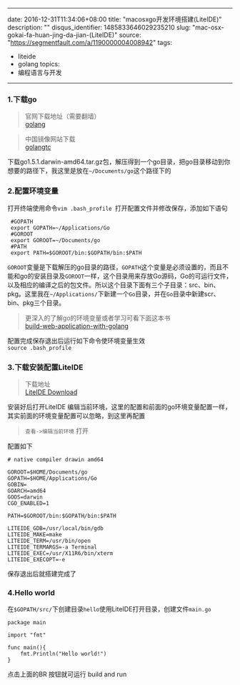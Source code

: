 
---
date: 2016-12-31T11:34:06+08:00
title: "macosxgo开发环境搭建(LiteIDE)"
description: ""
disqus_identifier: 1485833646029235210
slug: "mac-osx-gokai-fa-huan-jing-da-jian-(LiteIDE)"
source: "https://segmentfault.com/a/1190000004008942"
tags: 
- liteide 
- golang 
topics:
- 编程语言与开发
---

### 1.下载go

> 官网下载地址（需要翻墙）\
> [golang](https://golang.org/dl/)

> 中国镜像网站下载\
> [golangtc](http://www.golangtc.com/download)

下载go1.5.1.darwin-amd64.tar.gz包，解压得到一个go目录，把go目录移动到你想要的路径下，我这里是放在`~/Documents/go`这个路径下的

### 2.配置环境变量

打开终端使用命令`vim .bash_profile `打开配置文件并修改保存，添加如下语句

     #GOPATH
     export GOPATH=~/Applications/Go
     #GOROOT
     export GOROOT=~/Documents/go
     #PATH
     export PATH=$GOROOT/bin:$GOPATH/bin:$PATH

`GOROOT`变量是下载解压的go目录的路径，`GOPATH`这个变量是必须设置的，而且不能和go的安装目录及`GOROOT`一样，这个目录用来存放Go源码，Go的可运行文件，以及相应的编译之后的包文件。所以这个目录下面有三个子目录：src、bin、pkg。这里我在`~/Applications/`下新建一个`Go`目录，并在`Go`目录中新建scr、bin、pkg三个目录。

> 更深入的了解go的环境变量或者学习可看下面这本书\
> [build-web-application-with-golang](https://github.com/astaxie/build-web-application-with-golang)

配置完成保存退出后运行如下命令使环境变量生效\
`source .bash_profile`

### 3.下载安装配置LiteIDE

> 下载地址\
> [LiteIDE Download](http://golangtc.com/download/liteide)

安装好后打开LiteIDE
编辑当前环境，这里的配置和前面的go环境变量配置一样，其实前面的环境变量配置可以忽略，到这里再配置

> `查看->编辑当前环境` 打开

配置如下

    # native compiler drawin amd64

    GOROOT=$HOME/Documents/go
    GOPATH=$HOME/Applications/Go
    GOBIN=
    GOARCH=amd64
    GOOS=darwin
    CGO_ENABLED=1

    PATH=$GOROOT/bin:$GOPATH/bin:$PATH

    LITEIDE_GDB=/usr/local/bin/gdb
    LITEIDE_MAKE=make
    LITEIDE_TERM=/usr/bin/open
    LITEIDE_TERMARGS=-a Terminal
    LITEIDE_EXEC=/usr/X11R6/bin/xterm
    LITEIDE_EXECOPT=-e

保存退出后就搭建完成了

### 4.Hello world

在`$GOPATH/src/`下创建目录`hello`使用LiteIDE打开目录，创建文件`main.go`

    package main

    import "fmt"

    func main(){
        fmt.Println("Hello world!")
    }

点击上面的BR 按钮就可运行 build and run

